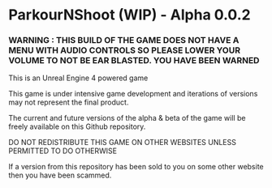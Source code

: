 # ParkourNShoot (WIP) - Alpha 0.0.2

### WARNING : THIS BUILD OF THE GAME DOES NOT HAVE A MENU WITH AUDIO CONTROLS SO PLEASE LOWER YOUR VOLUME TO NOT BE EAR BLASTED. YOU HAVE BEEN WARNED

This is an Unreal Engine 4 powered game

This game is under intensive game development and iterations of versions may not represent the final product.

The current and future versions of the alpha & beta of the game will be freely available on this Github repository.

DO NOT REDISTRIBUTE THIS GAME ON OTHER WEBSITES UNLESS PERMITTED TO DO OTHERWISE

If a version from this repository has been sold to you on some other website then you have been scammed.

